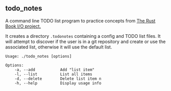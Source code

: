 ## todo_notes

A command line TODO list program to practice concepts from [The Rust Book I/O project.](https://doc.rust-lang.org/book/ch12-00-an-io-project.html)

It creates a directory `.todonotes` containing a config and TODO list files. It will attempt to discover if the user is in a git repository and create or use the associated list, otherwise it will use the default list.

```
Usage: ./todo_notes [options]

Options:
    -a, --add           Add "list item"
    -l, --list          List all items
    -d, --delete        Delete list item n
    -h, --help          Display usage info
```
